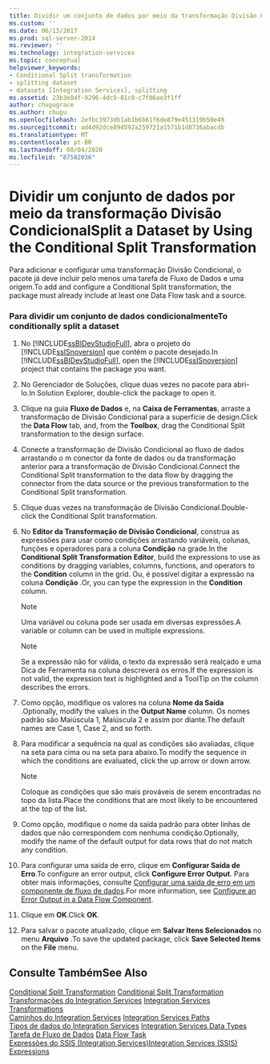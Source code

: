 ```yaml
---
title: Dividir um conjunto de dados por meio da transformação Divisão Condicional | Microsoft Docs
ms.custom: ''
ms.date: 06/13/2017
ms.prod: sql-server-2014
ms.reviewer: ''
ms.technology: integration-services
ms.topic: conceptual
helpviewer_keywords:
- Conditional Split transformation
- splitting dataset
- datasets [Integration Services], splitting
ms.assetid: 23b3e84f-9296-4dc9-81c0-c7f06ae3f1ff
author: chugugrace
ms.author: chugu
ms.openlocfilehash: 2efbc3973db1ab1b6b61f6de879e451319b50e49
ms.sourcegitcommit: ad4d92dce894592a259721a1571b1d8736abacdb
ms.translationtype: MT
ms.contentlocale: pt-BR
ms.lasthandoff: 08/04/2020
ms.locfileid: "87582036"
---
```

# <a name="split-a-dataset-by-using-the-conditional-split-transformation"></a><span data-ttu-id="c3d7a-102">Dividir um conjunto de dados por meio da transformação Divisão Condicional</span><span class="sxs-lookup"><span data-stu-id="c3d7a-102">Split a Dataset by Using the Conditional Split Transformation</span></span>
  <span data-ttu-id="c3d7a-103">Para adicionar e configurar uma transformação Divisão Condicional, o pacote já deve incluir pelo menos uma tarefa de Fluxo de Dados e uma origem.</span><span class="sxs-lookup"><span data-stu-id="c3d7a-103">To add and configure a Conditional Split transformation, the package must already include at least one Data Flow task and a source.</span></span>  
  
### <a name="to-conditionally-split-a-dataset"></a><span data-ttu-id="c3d7a-104">Para dividir um conjunto de dados condicionalmente</span><span class="sxs-lookup"><span data-stu-id="c3d7a-104">To conditionally split a dataset</span></span>  
  
1.  <span data-ttu-id="c3d7a-105">No [!INCLUDE[ssBIDevStudioFull](../../../includes/ssbidevstudiofull-md.md)], abra o projeto do [!INCLUDE[ssISnoversion](../../../includes/ssisnoversion-md.md)] que contém o pacote desejado.</span><span class="sxs-lookup"><span data-stu-id="c3d7a-105">In [!INCLUDE[ssBIDevStudioFull](../../../includes/ssbidevstudiofull-md.md)], open the [!INCLUDE[ssISnoversion](../../../includes/ssisnoversion-md.md)] project that contains the package you want.</span></span>  
  
2.  <span data-ttu-id="c3d7a-106">No Gerenciador de Soluções, clique duas vezes no pacote para abri-lo.</span><span class="sxs-lookup"><span data-stu-id="c3d7a-106">In Solution Explorer, double-click the package to open it.</span></span>  
  
3.  <span data-ttu-id="c3d7a-107">Clique na guia **Fluxo de Dados** e, na **Caixa de Ferramentas**, arraste a transformação de Divisão Condicional para a superfície de design.</span><span class="sxs-lookup"><span data-stu-id="c3d7a-107">Click the **Data Flow** tab, and, from the **Toolbox**, drag the Conditional Split transformation to the design surface.</span></span>  
  
4.  <span data-ttu-id="c3d7a-108">Conecte a transformação de Divisão Condicional ao fluxo de dados arrastando o m conector da fonte de dados ou da transformação anterior para a transformação de Divisão Condicional.</span><span class="sxs-lookup"><span data-stu-id="c3d7a-108">Connect the Conditional Split transformation to the data flow by dragging the connector from the data source or the previous transformation to the Conditional Split transformation.</span></span>  
  
5.  <span data-ttu-id="c3d7a-109">Clique duas vezes na transformação de Divisão Condicional.</span><span class="sxs-lookup"><span data-stu-id="c3d7a-109">Double-click the Conditional Split transformation.</span></span>  
  
6.  <span data-ttu-id="c3d7a-110">No **Editor da Transformação de Divisão Condicional**, construa as expressões para usar como condições arrastando variáveis, colunas, funções e operadores para a coluna **Condição** na grade.</span><span class="sxs-lookup"><span data-stu-id="c3d7a-110">In the **Conditional Split Transformation Editor**, build the expressions to use as conditions by dragging variables, columns, functions, and operators to the **Condition** column in the grid.</span></span> <span data-ttu-id="c3d7a-111">Ou, é possível digitar a expressão na coluna **Condição** .</span><span class="sxs-lookup"><span data-stu-id="c3d7a-111">Or, you can type the expression in the **Condition** column.</span></span>  
  
    > [!NOTE]  
    >  <span data-ttu-id="c3d7a-112">Uma variável ou coluna pode ser usada em diversas expressões.</span><span class="sxs-lookup"><span data-stu-id="c3d7a-112">A variable or column can be used in multiple expressions.</span></span>  
  
    > [!NOTE]  
    >  <span data-ttu-id="c3d7a-113">Se a expressão não for válida, o texto da expressão será realçado e uma Dica de Ferramenta na coluna descreverá os erros.</span><span class="sxs-lookup"><span data-stu-id="c3d7a-113">If the expression is not valid, the expression text is highlighted and a ToolTip on the column describes the errors.</span></span>  
  
7.  <span data-ttu-id="c3d7a-114">Como opção, modifique os valores na coluna **Nome da Saída** .</span><span class="sxs-lookup"><span data-stu-id="c3d7a-114">Optionally, modify the values in the **Output Name** column.</span></span> <span data-ttu-id="c3d7a-115">Os nomes padrão são Maiúscula 1, Maiúscula 2 e assim por diante.</span><span class="sxs-lookup"><span data-stu-id="c3d7a-115">The default names are Case 1, Case 2, and so forth.</span></span>  
  
8.  <span data-ttu-id="c3d7a-116">Para modificar a sequência na qual as condições são avaliadas, clique na seta para cima ou na seta para abaixo.</span><span class="sxs-lookup"><span data-stu-id="c3d7a-116">To modify the sequence in which the conditions are evaluated, click the up arrow or down arrow.</span></span>  
  
    > [!NOTE]  
    >  <span data-ttu-id="c3d7a-117">Coloque as condições que são mais prováveis de serem encontradas no topo da lista.</span><span class="sxs-lookup"><span data-stu-id="c3d7a-117">Place the conditions that are most likely to be encountered at the top of the list.</span></span>  
  
9. <span data-ttu-id="c3d7a-118">Como opção, modifique o nome da saída padrão para obter linhas de dados que não correspondem com nenhuma condição.</span><span class="sxs-lookup"><span data-stu-id="c3d7a-118">Optionally, modify the name of the default output for data rows that do not match any condition.</span></span>  
  
10. <span data-ttu-id="c3d7a-119">Para configurar uma saída de erro, clique em **Configurar Saída de Erro**.</span><span class="sxs-lookup"><span data-stu-id="c3d7a-119">To configure an error output, click **Configure Error Output**.</span></span> <span data-ttu-id="c3d7a-120">Para obter mais informações, consulte [Configurar uma saída de erro em um componente de fluxo de dados](../../configure-an-error-output-in-a-data-flow-component.md).</span><span class="sxs-lookup"><span data-stu-id="c3d7a-120">For more information, see [Configure an Error Output in a Data Flow Component](../../configure-an-error-output-in-a-data-flow-component.md).</span></span>  
  
11. <span data-ttu-id="c3d7a-121">Clique em **OK**.</span><span class="sxs-lookup"><span data-stu-id="c3d7a-121">Click **OK**.</span></span>  
  
12. <span data-ttu-id="c3d7a-122">Para salvar o pacote atualizado, clique em **Salvar Itens Selecionados** no menu **Arquivo** .</span><span class="sxs-lookup"><span data-stu-id="c3d7a-122">To save the updated package, click **Save Selected Items** on the **File** menu.</span></span>  
  
## <a name="see-also"></a><span data-ttu-id="c3d7a-123">Consulte Também</span><span class="sxs-lookup"><span data-stu-id="c3d7a-123">See Also</span></span>  
 <span data-ttu-id="c3d7a-124">[Conditional Split Transformation](conditional-split-transformation.md) </span><span class="sxs-lookup"><span data-stu-id="c3d7a-124">[Conditional Split Transformation](conditional-split-transformation.md) </span></span>  
 <span data-ttu-id="c3d7a-125">[Transformações do Integration Services](integration-services-transformations.md) </span><span class="sxs-lookup"><span data-stu-id="c3d7a-125">[Integration Services Transformations](integration-services-transformations.md) </span></span>  
 <span data-ttu-id="c3d7a-126">[Caminhos do Integration Services](../integration-services-paths.md) </span><span class="sxs-lookup"><span data-stu-id="c3d7a-126">[Integration Services Paths](../integration-services-paths.md) </span></span>  
 <span data-ttu-id="c3d7a-127">[Tipos de dados do Integration Services](../integration-services-data-types.md) </span><span class="sxs-lookup"><span data-stu-id="c3d7a-127">[Integration Services Data Types](../integration-services-data-types.md) </span></span>  
 <span data-ttu-id="c3d7a-128">[Tarefa de Fluxo de Dados](../../control-flow/data-flow-task.md) </span><span class="sxs-lookup"><span data-stu-id="c3d7a-128">[Data Flow Task](../../control-flow/data-flow-task.md) </span></span>  
 [<span data-ttu-id="c3d7a-129">Expressões do SSIS &#40;Integration Services&#41;</span><span class="sxs-lookup"><span data-stu-id="c3d7a-129">Integration Services &#40;SSIS&#41; Expressions</span></span>](../../expressions/integration-services-ssis-expressions.md)  
  
  
